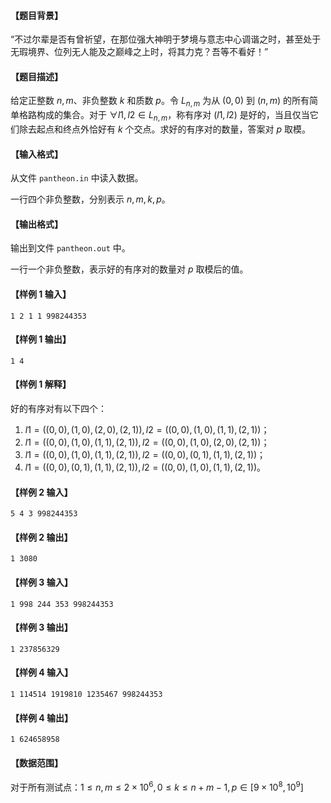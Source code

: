 #### 【题目背景】

“不过尔辈是否有曾祈望，在那位强大神明于梦境与意志中心调谐之时，甚至处于无瑕境界、位列无人能及之巅峰之上时，将其力克？吾等不看好！”

#### 【题目描述】

给定正整数 $n,m$、非负整数 $k$ 和质数 $p$。令 $L_{n,m}$ 为从 $(0,0)$ 到 $(n,m)$ 的所有简单格路构成的集合。对于 $\forall l1,l2 \in L_{n,m}$，称有序对 $(l1,l2)$ 是好的，当且仅当它们除去起点和终点外恰好有 $k$ 个交点。求好的有序对的数量，答案对 $p$ 取模。

#### 【输入格式】

从文件 `pantheon.in` 中读入数据。

一行四个非负整数，分别表示 $n,m,k,p$。

#### 【输出格式】

输出到文件 `pantheon.out` 中。

一行一个非负整数，表示好的有序对的数量对 $p$ 取模后的值。

#### 【样例 $1$ 输入】

````
1 2 1 1 998244353
````

#### 【样例 $1$ 输出】

````
1 4
````

#### 【样例 $1$ 解释】

好的有序对有以下四个：

1. $l1 = ((0,0),(1,0),(2,0),(2,1)),l2 = ((0,0),(1,0),(1,1),(2,1))$；
2. $l1 = ((0,0),(1,0),(1,1),(2,1)),l2 = ((0,0),(1,0),(2,0),(2,1))$；
3. $l1 = ((0,0),(1,0),(1,1),(2,1)),l2 = ((0,0),(0,1),(1,1),(2,1))$；
4. $l1 = ((0,0),(0,1),(1,1),(2,1)),l2 = ((0,0),(1,0),(1,1),(2,1))$。

#### 【样例 $2$ 输入】

```
5 4 3 998244353
```

#### 【样例 $2$ 输出】

```
1 3080
```

#### 【样例 $3$ 输入】

```
1 998 244 353 998244353
```

#### 【样例 $3$ 输出】

```
1 237856329
```

#### 【样例 $4$ 输入】

```
1 114514 1919810 1235467 998244353
```

#### 【样例 $4$ 输出】

```
1 624658958
```

#### 【数据范围】

对于所有测试点：$1 \le n,m \le 2 \times 10^6,0 \le k \le n+m-1,p \in [9 \times 10^8,10^9]$